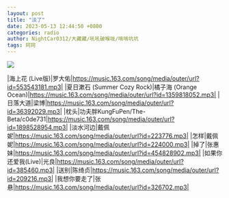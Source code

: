 ```yaml
---
layout: post
title: "淡了"
date: 2023-05-13 12:44:50 +0800
categories: radio
author: NightCar0312/大藏藏/吼吼破喉咙/啃啃坑坑
tags: 珂珂
---
```

![]({{site.baseurl}}/images/cover_20230513.jpg)

|海上花 (Live版)|罗大佑|https://music.163.com/song/media/outer/url?id=553543181.mp3|
|夏日漱石 (Summer Cozy Rock)|橘子海 (Orange Ocean)|https://music.163.com/song/media/outer/url?id=1359818052.mp3|
|日落大道|梁博|https://music.163.com/song/media/outer/url?id=36392029.mp3|
|枕头|功夫胖KungFuPen/The-Beta/c0de731|https://music.163.com/song/media/outer/url?id=1898528954.mp3|
|淡水河边|戴佩妮|https://music.163.com/song/media/outer/url?id=223776.mp3|
|怎样|戴佩妮|https://music.163.com/song/media/outer/url?id=224000.mp3|
|掉了|张惠妹|https://music.163.com/song/media/outer/url?id=454828902.mp3|
|如果你还爱我(Live)|光良|https://music.163.com/song/media/outer/url?id=385460.mp3|
|送别|陈绮贞|https://music.163.com/song/media/outer/url?id=209216.mp3|
|我想你要走了|张悬|https://music.163.com/song/media/outer/url?id=326702.mp3|

